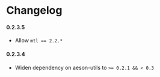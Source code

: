 # Changelog

#### 0.2.3.5

* Allow `mtl == 2.2.*`

#### 0.2.3.4

* Widen dependency on aeson-utils to `>= 0.2.1 && < 0.3`
